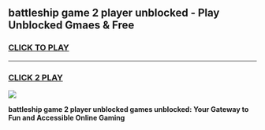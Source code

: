 
## battleship game 2 player unblocked - Play Unblocked Gmaes & Free
<h3>
<a href="https://news.freeplayer.one?title=battleship_game_2_player_unblocked&ref=16F">CLICK TO PLAY</a></h3>
<hr>

<h3>
<a href="https://news.freeplayer.one?title=battleship_game_2_player_unblocked&ref=16F">CLICK 2 PLAY</a>
  
</h3>

<a href="https://news.freeplayer.one?title=battleship_game_2_player_unblocked&ref=16F/"><img src="https://clearcache.store/games.png"></a>


**battleship game 2 player unblocked games unblocked: Your Gateway to Fun and Accessible Online Gaming**
